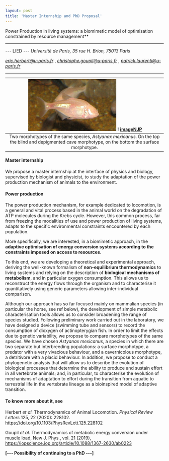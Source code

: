 ```yaml
---
layout: post
title: 'Master Internship and PhD Proposal'
---
```



Power Production in living systems: a biomimetic model of
optimisation constrained by resource management**

------------------------------------------------------------------------

--- LIED --- *Université de Paris, 35 rue H. Brion, 75013 Paris*

*eric.herbert@u-paris.fr* ,
*christophe.goupil@u-paris.fr* ,
*patrick.laurenti@u-paris.fr*

------------------------------------------------------------------------


| ![imageNJP](/images/morphotype_cave.png) ! [imageNJP](/images/morphotype_surface.png)|
|:--:|
|Two morphotypes of the same species, *Astyanax mexicanus*. On the top the blind and depigmented cave morphotype, on the bottom the surface morphotype. |

#### Master internship

We propose a master internship at the interface of physics and biology, supervised by biologist and
physicist, to study the adaptation of the power production mechanism of
animals to the environment.

#### Power production

The power production mechanism, for example dedicated to locomotion, is a general and vital process
based in the animal world on the degradation of ATP molecules during the
Krebs cycle. However, this common process, far from freezing the
modalities of use and power production of living systems, adapts to the
specific environmental constraints encountered by each population.

More specifically, we are interested, in a biomimetic approach, in the
**adaptive optimisation of energy conversion systems according to the
constraints imposed on access to resources.**

To this end, we are developing a theoretical and experimental approach,
deriving the well-known formalism of **non-equilibrium thermodynamics**
to living systems and relying on the description of **biological
mechanisms of metabolism**, and in particular oxygen consumption. This
allows us to reconstruct the energy flows through the organism and to
characterise it quantitatively using generic parameters allowing
inter-individual comparison.

Although our approach has so far focused mainly on mammalian species (in
particular the horse, see ref below), the development of simple
metabolic characterisation tools allows us to consider broadening the
range of species studied. Following preliminary work carried out in the
laboratory, we have designed a device (swimming tube and sensors) to
record the consumption of dioxygen of actinopterygian fish. In order to
limit the effects due to genetic variability, we propose to compare
morphotypes of the same species. We have chosen *Astyanax mexicanus*, a
species in which there are two separate but interbreeding populations: a
surface morphotype, a predator with a very vivacious behaviour, and a
cavernicolous morphotype, a detritivore with a placid behaviour. In
addition, we propose to conduct a phylogenetic analysis that will allow
us to describe the evolution of biological processes that determine the
ability to produce and sustain effort in all vertebrate animals; and, in
particular, to characterise the evolution of mechanisms of adaptation to
effort during the transition from aquatic to terrestrial life in the
vertebrate lineage as a bioinspired model of adaptive transition.

#### To know more about it, see

Herbert *et al.* Thermodynamics of Animal Locomotion. *Physical Review
Letters* 125, 22 (2020): 228102.
<https://doi.org/10.1103/PhysRevLett.125.228102> 

 Goupil *et al.* Thermodynamics of metabolic energy conversion under muscle load, New J.
Phys., vol. 21 (2019),
<https://iopscience.iop.org/article/10.1088/1367-2630/ab0223>

**[--- Possibility of continuing to a PhD ---]**
